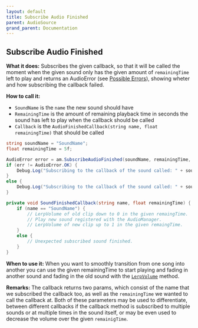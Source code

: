 ```yaml
---
layout: default
title: Subscribe Audio Finished
parent: AudioSource
grand_parent: Documentation
---
```


## Subscribe Audio Finished
**What it does:**
Subscribes the given callback, so that it will be called the moment when the given sound only has the given amount of ```remainingTime``` left to play and returns an AudioError (see [Possible Errors](https://mathewhdyt.github.io/Unity-Audio-Manager/docs/documentation/index/#possible-errors)), showing wheter and how subscribing the callback failed.

**How to call it:**
- ```SoundName``` is the ```name``` the new sound should have
- ```RemainingTime``` is the amount of remaining playback time in seconds the sound has left to play when the callback should be called
- ```Callback``` is the ```AudioFinishedCallback(string name, float remainingTime)``` that should be called

```csharp
string soundName = "SoundName";
float remainingTime = 5f;

AudioError error = am.SubscribeAudioFinished(soundName, remainingTime, SoundFinishedCallback);
if (err != AudioError.OK) {
    Debug.Log("Subscribing to the callback of the sound called: " + soundName + " failed with error id: " + err);
}
else {
    Debug.Log("Subscribing to the callback of the sound called: " + soundName + " succesfull");
}

private void SoundFinishedCallback(string name, float remainingTime) {
    if (name == "SoundName") {
        // LerpVolume of old clip down to 0 in the given remaingTime.
        // Play new sound registered with the AudioManager.
        // LerpVolume of new clip up to 1 in the given remaingTime.
    }
    else {
        // Unexpected subscribed sound finished.
    }
}
```

**When to use it:**
When you want to smoothly transition from one song into another you can use the given remainingTime to start playing and fading in another sound and fading in the old sound with the [```LerpVolume```](https://mathewhdyt.github.io/Unity-Audio-Manager/docs/documentation/audiosource/lerp_volume/) method.

**Remarks:**
The callback returns two params, which consist of the name that we subscribed the callback too, as well as the ```remainingTime``` we wanted to call the callback at. Both of these parameters may be used to differentiate, between different callbacks if the callback method is subscribed to multiple sounds or at multiple times in the sound itself, or may be even used to decrease the volume over the given ```remainigTime```. 

